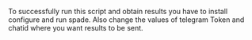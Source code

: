 To successfully run this script and obtain results you have to install configure and run spade. Also change the values of telegram Token and chatid where you want results to be sent. 
